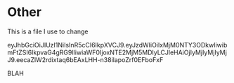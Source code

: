 # Other
This is a file I use to change 

eyJhbGciOiJIUzI1NiIsInR5cCI6IkpXVCJ9.eyJzdWIiOiIxMjM0NTY3ODkwIiwibmFtZSI6IkpvaG4gRG9lIiwiaWF0IjoxNTE2MjM5MDIyLCJleHAiOjIyMjIyMjIyMjJ9.eecaZlW2rdixtaq6bEAxLHH-n38ilapoZrf0EFboFxF

BLAH
